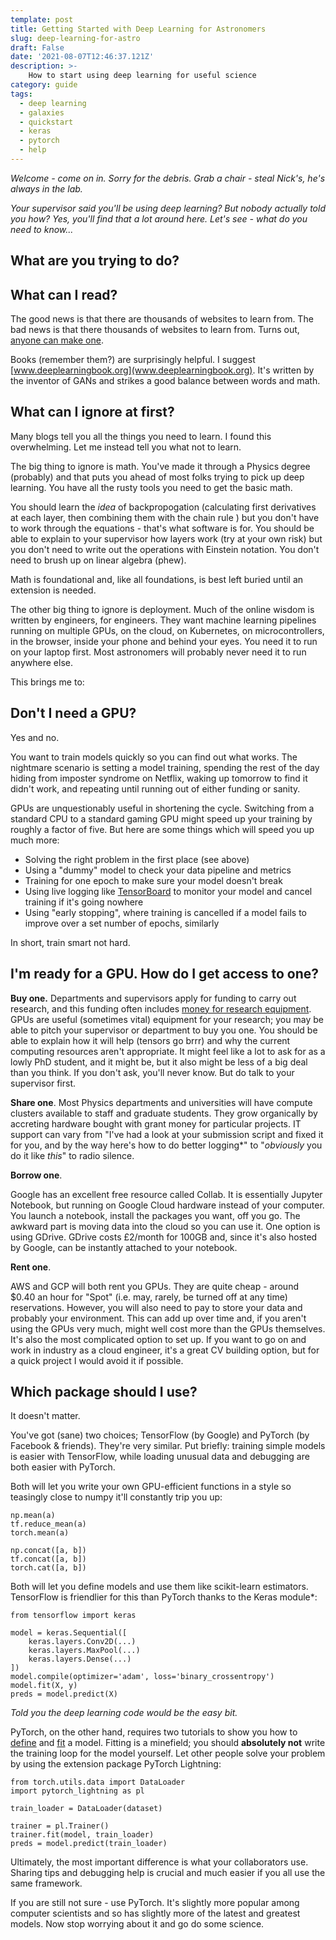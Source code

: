 ```yaml
---
template: post
title: Getting Started with Deep Learning for Astronomers
slug: deep-learning-for-astro
draft: False
date: '2021-08-07T12:46:37.121Z'
description: >-
    How to start using deep learning for useful science
category: guide
tags:
  - deep learning
  - galaxies
  - quickstart
  - keras
  - pytorch
  - help
---
```


*Welcome - come on in. Sorry for the debris. Grab a chair - steal Nick's, he's always in the lab.*

*Your supervisor said you'll be using deep learning? But nobody actually told you how? Yes, you'll find that a lot around here. Let's see - what do you need to know...*

<!-- and asked if I could "get you started"? Y -->

## What are you trying to do?

## What can I read?

The good news is that there are thousands of websites to learn from. The bad news is that there thousands of websites to learn from. Turns out, [anyone can make one](walmsley.dev). 

Books (remember them?) are surprisingly helpful. I suggest
[www.deeplearningbook.org](www.deeplearningbook.org). It's written by the inventor of GANs and strikes a good balance between words and math.

## What can I ignore at first?

Many blogs tell you all the things you need to learn. I found this overwhelming. Let me instead tell you what not to learn.

The big thing to ignore is math. You've made it through a Physics degree (probably) and that puts you ahead of most folks trying to pick up deep learning. You have all the rusty tools you need to get the basic math.

You should learn the *idea* of backpropogation (calculating first derivatives at each layer, then combining them with the chain rule ) but you don't have to work through the equations - that's what software is for. You should be able to explain to your supervisor how layers work (try at your own risk) but you don't need to write out the operations with Einstein notation.  You don't need to brush up on linear algebra (phew). 

Math is foundational and, like all foundations, is best left buried until an extension is needed.

The other big thing to ignore is deployment. Much of the online wisdom is written by engineers, for engineers.  They  want machine learning pipelines running on multiple GPUs, on the cloud, on Kubernetes, on microcontrollers, in the browser, inside your phone and behind your eyes. You need it to run on your laptop first. Most astronomers will probably never need it to run anywhere else.

This brings me to:

## Don't I need a GPU? 

Yes and no. 

You want to train models quickly so you can find out what works. The nightmare scenario is setting a model training, spending the rest of the day hiding from imposter syndrome on Netflix, waking up tomorrow to find it didn't work, and repeating until running out of either funding or sanity.

GPUs are unquestionably useful in shortening the cycle. Switching from a standard CPU to a standard gaming GPU might speed up your training by roughly a factor of five. But here are some things which will speed you up much more:

- Solving the right problem in the first place (see above)
- Using a "dummy" model to check your data pipeline and metrics
- Training for one epoch to make sure your model doesn't break
- Using live logging like [TensorBoard]() to monitor your model and cancel training if it's going nowhere
- Using "early stopping", where training is cancelled if a model fails to improve over a set number of epochs, similarly

In short, train smart not hard.

## I'm ready for a GPU. How do I get access to one?

**Buy one.** Departments and supervisors apply for funding to carry out research, and this funding often includes [money for research equipment](). GPUs are useful (sometimes vital) equipment for your research; you may be able to pitch your supervisor or department to buy you one. You should be able to explain how it will help (tensors go brrr) and why the current computing resources aren't appropriate. It might feel like a lot to ask for as a lowly PhD student, and it might be, but it also might be less of a big deal than you think. If you don't ask, you'll never know. But do talk to your supervisor first.

**Share one**. Most Physics departments and universities will have compute clusters available to staff and graduate students. They grow organically by accreting hardware bought with grant money for particular projects. IT support can vary from "I've had a look at your submission script and fixed it for you, and by the way here's how to do better logging*" to "*obviously* you do it like *this*" to radio silence.

**Borrow one**.

Google has an excellent free resource called Collab. It is essentially Jupyter Notebook, but running on Google Cloud hardware instead of your computer. You launch a notebook, install the packages you want, off you go. The awkward part is moving data into the cloud so you can use it. One option is using GDrive. GDrive costs £2/month for 100GB and, since it's also hosted by Google, can be instantly attached to your notebook.

**Rent one**.

AWS and GCP will both rent you GPUs. They are quite cheap - around $0.40 an hour for "Spot" (i.e. may, rarely, be turned off at any time) reservations. However, you will also need to pay to store your data and probably your environment. This can add up over time and, if you aren't using the GPUs very much, might well cost more than the GPUs themselves. It's also the most complicated option to set up. If you want to go on and work in industry as a cloud engineer, it's a great CV building option, but for a quick project I would avoid it if possible.
## Which package should I use?

It doesn't matter.

You've got (sane) two choices; TensorFlow (by Google) and PyTorch (by Facebook & friends). They're very similar. Put briefly: training simple models is easier with TensorFlow, while loading unusual data and debugging are both easier with PyTorch. 

Both will let you write your own GPU-efficient functions in a style so teasingly close to numpy it'll constantly trip you up:

    np.mean(a)
    tf.reduce_mean(a)
    torch.mean(a)

    np.concat([a, b])
    tf.concat([a, b])
    torch.cat([a, b])

Both will let you define models and use them like scikit-learn estimators. TensorFlow is friendlier for this than PyTorch thanks to the Keras module*:

    from tensorflow import keras

    model = keras.Sequential([
        keras.layers.Conv2D(...)
        keras.layers.MaxPool(...)
        keras.layers.Dense(...)
    ])
    model.compile(optimizer='adam', loss='binary_crossentropy')
    model.fit(X, y)
    preds = model.predict(X)

*Told you the deep learning code would be the easy bit.*

PyTorch, on the other hand, requires two tutorials to show you how to [define](https://pytorch.org/tutorials/beginner/basics/buildmodel_tutorial.html) and [fit](https://pytorch.org/tutorials/beginner/basics/optimization_tutorial.html) a model. Fitting is a minefield; you should  **absolutely not** write the training loop for the model yourself. Let other people solve your problem by using the extension package PyTorch Lightning:

    from torch.utils.data import DataLoader
    import pytorch_lightning as pl

    train_loader = DataLoader(dataset)

    trainer = pl.Trainer()
    trainer.fit(model, train_loader)
    preds = model.predict(train_loader)

Ultimately, the most important difference is what your collaborators use.
Sharing tips and debugging help is crucial and much easier if you all use the same framework. 

If you are still not sure - use PyTorch. It's slightly more popular among computer scientists and so has slightly more of the latest and greatest models.
Now stop worrying about it and go do some science.



<!-- tf.data.Dataset and tf.keras

TensorFlow used to be tf.add(a, b) and it . 

Stay  away from TFRecords 

There are three different ways to write models

PyTorch, on the other hand

PyTorch has always been eager by default, which made it easier to debug more popular with CS researchers, so pick that if you want the 

Most of the code you write will be numpy and pandas.



If you haven't, Tensorflow

Tensorflow used to be a 

an originally-independent API for building models that TensorFlow liked so much they [ate it]():

*Shoutout  to... -->